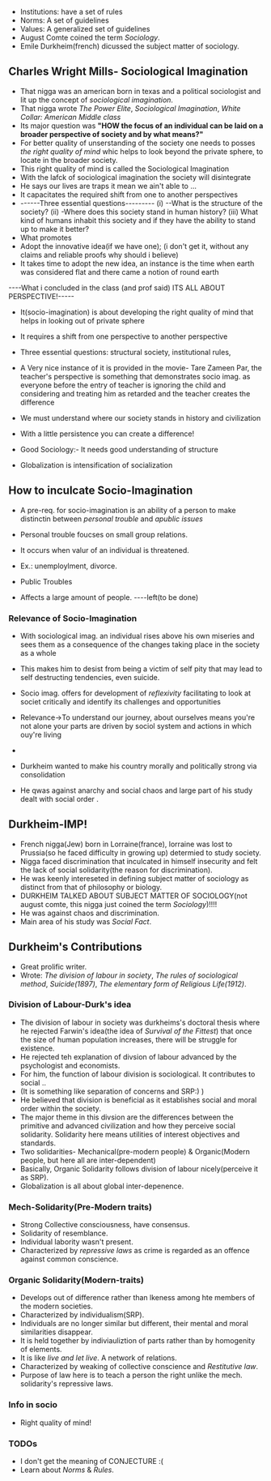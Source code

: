 * Institutions: have a set of rules
* Norms: A set of guidelines
* Values: A generalized set of guidelines
* August Comte coined the term _Sociology_.
* Emile Durkheim(french) dicussed the subject matter of sociology.

## Charles Wright Mills- Sociological Imagination
* That nigga was an american born in texas and a political sociologist and lit up the concept of _sociological imagination_.
* That nigga wrote _The Power Elite_, _Sociological Imagination_, _White Collar: American Middle class_
* Its major question was **"HOW	the focus of an individual can be laid on a broader perspective of society and by what means?"**
* For better quality of unserstanding of the society one needs to posses _the right quality of mind_ whic helps to look beyond the private sphere, to locate in the broader society.
* This right quality of mind is called the Sociological Imagination
* With the lafck of sociological imagination the society will disintegrate
* He says our lives are traps it mean we ain't able to ...
* It capacitates the required shift from one to another perspectives
* ------Three essential questions---------
(i) --What is the structure of the society?
(ii) -Where does this society stand in human history?
(iii) What kind of humans inhabit this society and if they have the ability to stand up to make it better?
* What promotes 
* Adopt the innovative idea(if we have one); (i don't get it, without any claims and reliable proofs why should i believe)
* It takes time to adopt the new idea, an instance is the time when earth was considered flat and there came a notion of round earth

----What i concluded in the class (and prof said) ITS ALL ABOUT PERSPECTIVE!-----

* It(socio-imagination) is about developing the right quality of mind that helps in looking out of private sphere
* It requires a shift from one perspective to another perspective
* Three essential questions:
structural society, institutional rules,

* A Very nice instance of it is provided in the movie- Tare Zameen Par, the teacher's perspective is something that demonstrates socio imag. as everyone before the entry of teacher is ignoring the child and considering and treating him as retarded and the teacher creates the difference
* We must understand where our society stands in history and civilization
* With a little persistence you can create a difference!


* Good Sociology:- It needs good understanding of structure

* Globalization is intensification of socialization

## How to inculcate Socio-Imagination

* A pre-req. for socio-imagination is an ability of a person to make distinctin between _personal trouble_ and _apublic issues_
 * Personal trouble foucses on small group relations.
  * It occurs when valur of an individual is threatened.
  * Ex.: unemploylment, divorce.

 * Public Troubles
  * Affects a large amount of people.
----left(to be done)

### Relevance of Socio-Imagination
* With sociological imag. an individual rises above his own miseries and sees them as a consequence of the changes taking place in the society as a whole
* This makes him to desist from being a victim of self pity that may lead to self destructing tendencies, even suicide.
* Socio imag. offers for development of _reflexivity_ facilitating to look at societ critically and identify its challenges and opportunities
* Relevance->To understand our journey, about ourselves means you're not alone your parts are driven by sociol system and actions in which ouy're living
* 

* Durkheim wanted to make his country morally and politically strong via consolidation
* He qwas against anarchy and social chaos and large part of his study dealt with social order .

## Durkheim-IMP!
* French nigga(Jew) born in Lorraine(france), lorraine was lost to Prussia(so he faced difficulty in growing up) determied to study society.
* Nigga faced discrimination that inculcated in himself insecurity and felt the lack of social solidarity(the reason for discrimination).
* He was keenly intereseted in defining subject matter of sociology as distinct from that of philosophy or biology.
* DURKHEIM TALKED ABOUT SUBJECT MATTER OF SOCIOLOGY(not august comte, this nigga just coined the term _Sociology_)!!!!
* He was against chaos and discrimination.
* Main area of his study was _Social Fact_.

## Durkheim's Contributions
* Great prolific writer.
* Wrote: _The division of labour in society_, _The rules of sociological method_, _Suicide(1897)_, _The elementary form of Religious Life(1912)_.

### Division of Labour-Durk's idea
* The division of labour in society was durkheims's doctoral thesis where he rejected Farwin's idea(the idea of _Survival of the Fittest_) that once the size of human population increases, there will be struggle for existence.
* He rejected teh explanation of divsion of labour advanced by the psychologist and economists.
* For him, the function of labour division is sociological. It contributes to social ..
* (It is something like separation of concerns and SRP:) )
* He believed that division is beneficial as it establishes social and moral order within the society.
* The major theme in this divsion are the differences between the primitive and advanced civilization and how they perceive social solidarity. Solidarity here means utilities of interest objectives and standards.
* Two solidarities- Mechanical(pre-modern people) & Organic(Modern people, but here all are inter-dependent)
* Basically, Organic Solidarity follows division of labour nicely(perceive it as SRP).
* Globalization is all about global inter-depenence.

### Mech-Solidarity(Pre-Modern traits)
* Strong Collective consciousness, have consensus. 
* Solidarity of resemblance.
* Individual labority wasn't present.
* Characterized by _repressive laws_ as crime is regarded as an offence against common conscience.

### Organic Solidarity(Modern-traits)
* Develops out of difference rather than lkeness among hte members of the modern societies.
* Characterized by individualism(SRP).
* Individuals are no longer similar but different, their mental and moral similarities disappear.
* It is held together by indiviauliztion of parts rather than by homogenity of elements.
* It is like _live and let live_. A network of relations.
* Characterized by weaking of collective conscience and _Restitutive law_.
* Purpose of law here is to teach a person the right unlike the mech. solidarity's repressive laws.


### Info in socio
* Right quality of mind!

### TODOs
* I don't get the meaning of CONJECTURE :(
* Learn about _Norms_ & _Rules_.

